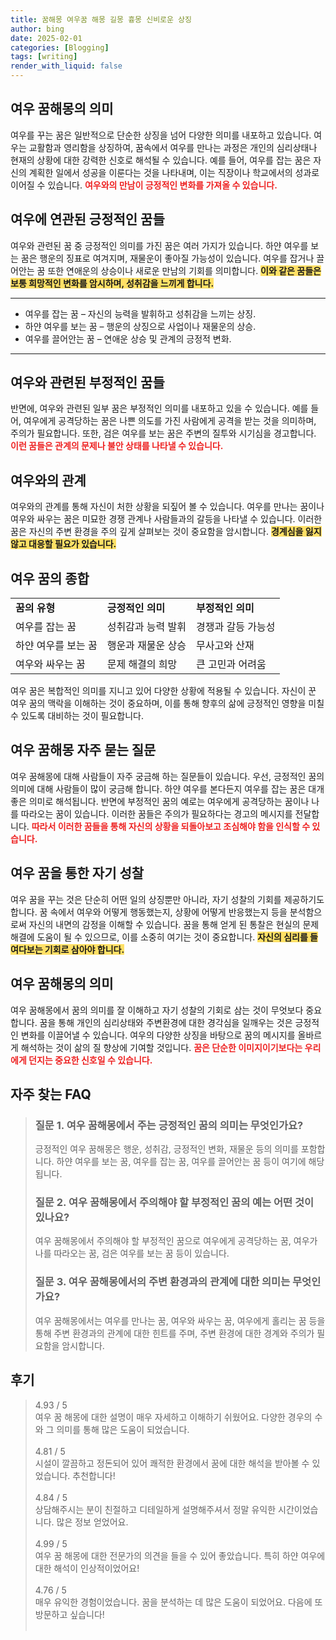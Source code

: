 ```yaml
---
title: 꿈해몽 여우꿈 해몽 길몽 흉몽 신비로운 상징
author: bing
date: 2025-02-01
categories: [Blogging]
tags: [writing]
render_with_liquid: false
---
```



<h2 id='여우꿈해몽의의미'>여우 꿈해몽의 의미</h2>

<p>여우를 꾸는 꿈은 일반적으로 단순한 상징을 넘어 다양한 의미를 내포하고 있습니다. 여우는 교활함과 영리함을 상징하여, 꿈속에서 여우를 만나는 과정은 개인의 심리상태나 현재의 상황에 대한 강력한 신호로 해석될 수 있습니다. 예를 들어, 여우를 잡는 꿈은 자신의 계획한 일에서 성공을 이룬다는 것을 나타내며, 이는 직장이나 학교에서의 성과로 이어질 수 있습니다. <b><span style="color: #ee2323;">여우와의 만남이 긍정적인 변화를 가져올 수 있습니다.</span></b></p>

<h2 id='여우에연관된긍정적인꿈들'>여우에 연관된 긍정적인 꿈들</h2>

<p>여우와 관련된 꿈 중 긍정적인 의미를 가진 꿈은 여러 가지가 있습니다. 하얀 여우를 보는 꿈은 행운의 징표로 여겨지며, 재물운이 좋아질 가능성이 있습니다. 여우를 잡거나 끌어안는 꿈 또한 연애운의 상승이나 새로운 만남의 기회를 의미합니다. <b><span style="background-color: #ffe066;">이와 같은 꿈들은 보통 희망적인 변화를 암시하며, 성취감을 느끼게 합니다.</span></b></p>

<hr />

<ul>
    <li>여우를 잡는 꿈 – 자신의 능력을 발휘하고 성취감을 느끼는 상징.</li>
    <li>하얀 여우를 보는 꿈 – 행운의 상징으로 사업이나 재물운의 상승.</li>
    <li>여우를 끌어안는 꿈 – 연애운 상승 및 관계의 긍정적 변화.</li>
</ul>

<hr />

<h2 id='여우와관련된부정적인꿈들'>여우와 관련된 부정적인 꿈들</h2>

<p>반면에, 여우와 관련된 일부 꿈은 부정적인 의미를 내포하고 있을 수 있습니다. 예를 들어, 여우에게 공격당하는 꿈은 나쁜 의도를 가진 사람에게 공격을 받는 것을 의미하며, 주의가 필요합니다. 또한, 검은 여우를 보는 꿈은 주변의 질투와 시기심을 경고합니다. <b><span style="color: #ee2323;">이런 꿈들은 관계의 문제나 불안 상태를 나타낼 수 있습니다.</span></b></p>

<h2 id='여우와의관계'>여우와의 관계</h2>

<p>여우와의 관계를 통해 자신이 처한 상황을 되짚어 볼 수 있습니다. 여우를 만나는 꿈이나 여우와 싸우는 꿈은 미묘한 경쟁 관계나 사람들과의 갈등을 나타낼 수 있습니다. 이러한 꿈은 자신의 주변 환경을 주의 깊게 살펴보는 것이 중요함을 암시합니다. <b><span style="background-color: #ffe066;">경계심을 잃지 않고 대응할 필요가 있습니다.</span></b></p>

<h2 id='여우꿈의종합'>여우 꿈의 종합</h2>

<table>
    <tr>
        <td><b>꿈의 유형</b></td>
        <td><b>긍정적인 의미</b></td>
        <td><b>부정적인 의미</b></td>
    </tr>
    <tr>
        <td>여우를 잡는 꿈</td>
        <td>성취감과 능력 발휘</td>
        <td>경쟁과 갈등 가능성</td>
    </tr>
    <tr>
        <td>하얀 여우를 보는 꿈</td>
        <td>행운과 재물운 상승</td>
        <td>무사고와 산재</td>
    </tr>
    <tr>
        <td>여우와 싸우는 꿈</td>
        <td>문제 해결의 희망</td>
        <td>큰 고민과 어려움</td>
    </tr>
</table>

<p>여우 꿈은 복합적인 의미를 지니고 있어 다양한 상황에 적용될 수 있습니다. 자신이 꾼 여우 꿈의 맥락을 이해하는 것이 중요하며, 이를 통해 향후의 삶에 긍정적인 영향을 미칠 수 있도록 대비하는 것이 필요합니다.</p>

<h2 id='여우꿈해몽자주묻는질문'>여우 꿈해몽 자주 묻는 질문</h2>

<p>여우 꿈해몽에 대해 사람들이 자주 궁금해 하는 질문들이 있습니다. 우선, 긍정적인 꿈의 의미에 대해 사람들이 많이 궁금해 합니다. 하얀 여우를 본다든지 여우를 잡는 꿈은 대개 좋은 의미로 해석됩니다. 반면에 부정적인 꿈의 예로는 여우에게 공격당하는 꿈이나 나를 따라오는 꿈이 있습니다. 이러한 꿈들은 주의가 필요하다는 경고의 메시지를 전달합니다. <b><span style="color: #ee2323;">따라서 이러한 꿈들을 통해 자신의 상황을 되돌아보고 조심해야 함을 인식할 수 있습니다.</span></b></p>

<h2 id='여우꿈을통한자기성찰'>여우 꿈을 통한 자기 성찰</h2>

<p>여우 꿈을 꾸는 것은 단순히 어떤 일의 상징뿐만 아니라, 자기 성찰의 기회를 제공하기도 합니다. 꿈 속에서 여우와 어떻게 행동했는지, 상황에 어떻게 반응했는지 등을 분석함으로써 자신의 내면의 감정을 이해할 수 있습니다. 꿈을 통해 얻게 된 통찰은 현실의 문제 해결에 도움이 될 수 있으므로, 이를 소중히 여기는 것이 중요합니다. <b><span style="background-color: #ffe066;">자신의 심리를 들여다보는 기회로 삼아야 합니다.</span></b></p>

<h2 id='여우꿈해몽의미'>여우 꿈해몽의 의미</h2>

<p>여우 꿈해몽에서 꿈의 의미를 잘 이해하고 자기 성찰의 기회로 삼는 것이 무엇보다 중요합니다. 꿈을 통해 개인의 심리상태와 주변환경에 대한 경각심을 일깨우는 것은 긍정적인 변화를 이끌어낼 수 있습니다. 여우의 다양한 상징을 바탕으로 꿈의 메시지를 올바르게 해석하는 것이 삶의 질 향상에 기여할 것입니다. <b><span style="color: #ee2323;">꿈은 단순한 이미지이기보다는 우리에게 던지는 중요한 신호일 수 있습니다.</span></b></p>


<h2 id='자주_찾는_FAQ'>자주 찾는 FAQ</h2>
<div itemscope="" itemtype="https://schema.org/FAQPage">
<blockquote>
<div itemscope="" itemprop="mainEntity" itemtype="https://schema.org/Question">
<h3 itemprop="name">질문 1. 여우 꿈해몽에서 주는 긍정적인 꿈의 의미는 무엇인가요?</h3>
<div itemscope="" itemprop="acceptedAnswer" itemtype="https://schema.org/Answer">
<span itemprop="text">
<p>긍정적인 여우 꿈해몽은 행운, 성취감, 긍정적인 변화, 재물운 등의 의미를 포함합니다. 하얀 여우를 보는 꿈, 여우를 잡는 꿈, 여우를 끌어안는 꿈 등이 여기에 해당됩니다.</p>
</span>
</div>
</div>
<div itemscope="" itemprop="mainEntity" itemtype="https://schema.org/Question">
<h3 itemprop="name">질문 2. 여우 꿈해몽에서 주의해야 할 부정적인 꿈의 예는 어떤 것이 있나요?</h3>
<div itemscope="" itemprop="acceptedAnswer" itemtype="https://schema.org/Answer">
<span itemprop="text">
<p>여우 꿈해몽에서 주의해야 할 부정적인 꿈으로 여우에게 공격당하는 꿈, 여우가 나를 따라오는 꿈, 검은 여우를 보는 꿈 등이 있습니다.</p>
</span>
</div>
</div>
<div itemscope="" itemprop="mainEntity" itemtype="https://schema.org/Question">
<h3 itemprop="name">질문 3. 여우 꿈해몽에서의 주변 환경과의 관계에 대한 의미는 무엇인가요?</h3>
<div itemscope="" itemprop="acceptedAnswer" itemtype="https://schema.org/Answer">
<span itemprop="text">
<p>여우 꿈해몽에서는 여우를 만나는 꿈, 여우와 싸우는 꿈, 여우에게 홀리는 꿈 등을 통해 주변 환경과의 관계에 대한 힌트를 주며, 주변 환경에 대한 경계와 주의가 필요함을 암시합니다.</p>
</span>
</div>
</div>
</blockquote>
</div>
<h2 id='후기'>후기</h2>
<div itemscope itemtype="https://schema.org/Product">
  <blockquote>
  <div itemprop="review" itemscope itemtype="https://schema.org/Review">
      <div itemprop="reviewRating" itemscope itemtype="https://schema.org/Rating"> <span itemprop="ratingValue">4.93</span> / <span itemprop="bestRating">5</span> </div>
      <span itemprop="reviewBody">여우 꿈 해몽에 대한 설명이 매우 자세하고 이해하기 쉬웠어요. 다양한 경우의 수와 그 의미를 통해 많은 도움이 되었습니다.</span>
  </div>
  <br>
  <div itemprop="review" itemscope itemtype="https://schema.org/Review">
      <div itemprop="reviewRating" itemscope itemtype="https://schema.org/Rating"> <span itemprop="ratingValue">4.81</span> / <span itemprop="bestRating">5</span> </div>
      <span itemprop="reviewBody">시설이 깔끔하고 정돈되어 있어 쾌적한 환경에서 꿈에 대한 해석을 받아볼 수 있었습니다. 추천합니다!</span>
  </div>
  <br>
  <div itemprop="review" itemscope itemtype="https://schema.org/Review">
      <div itemprop="reviewRating" itemscope itemtype="https://schema.org/Rating"> <span itemprop="ratingValue">4.84</span> / <span itemprop="bestRating">5</span> </div>
      <span itemprop="reviewBody">상담해주시는 분이 친절하고 디테일하게 설명해주셔서 정말 유익한 시간이었습니다. 많은 정보 얻었어요.</span>
  </div>
  <br>
  <div itemprop="review" itemscope itemtype="https://schema.org/Review">
      <div itemprop="reviewRating" itemscope itemtype="https://schema.org/Rating"> <span itemprop="ratingValue">4.99</span> / <span itemprop="bestRating">5</span> </div>
      <span itemprop="reviewBody">여우 꿈 해몽에 대한 전문가의 의견을 들을 수 있어 좋았습니다. 특히 하얀 여우에 대한 해석이 인상적이었어요!</span>
  </div>
  <br>
  <div itemprop="review" itemscope itemtype="https://schema.org/Review">
      <div itemprop="reviewRating" itemscope itemtype="https://schema.org/Rating"> <span itemprop="ratingValue">4.76</span> / <span itemprop="bestRating">5</span> </div>
      <span itemprop="reviewBody">매우 유익한 경험이었습니다. 꿈을 분석하는 데 많은 도움이 되었어요. 다음에 또 방문하고 싶습니다!</span>
  </div>
  <br>
  </blockquote>
</div>

